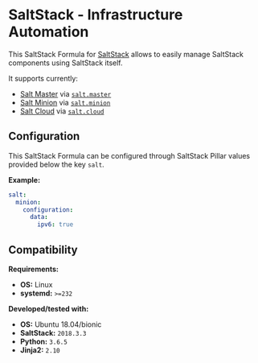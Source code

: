 # SaltStack - Infrastructure Automation

This SaltStack Formula for [SaltStack](https://github.com/saltstack/salt) allows to easily manage SaltStack components using SaltStack itself.

It supports currently:
- [Salt Master](https://docs.saltstack.com/en/latest/ref/configuration/master.html) via [`salt.master`](master/init.sls)
- [Salt Minion](https://docs.saltstack.com/en/latest/ref/configuration/minion.html) via [`salt.minion`](minion/init.sls)
- [Salt Cloud](https://docs.saltstack.com/en/latest/topics/cloud/) via [`salt.cloud`](cloud/init.sls)

## Configuration

This SaltStack Formula can be configured through SaltStack Pillar values provided below the key `salt`.

**Example:**

```yaml
salt:
  minion:
    configuration:
      data:
        ipv6: true
```

## Compatibility

**Requirements:**
- **OS:**      Linux
- **systemd:** `>=232`

**Developed/tested with:**
- **OS:** Ubuntu 18.04/bionic
- **SaltStack:** `2018.3.3`
- **Python:** `3.6.5`
- **Jinja2:** `2.10`
